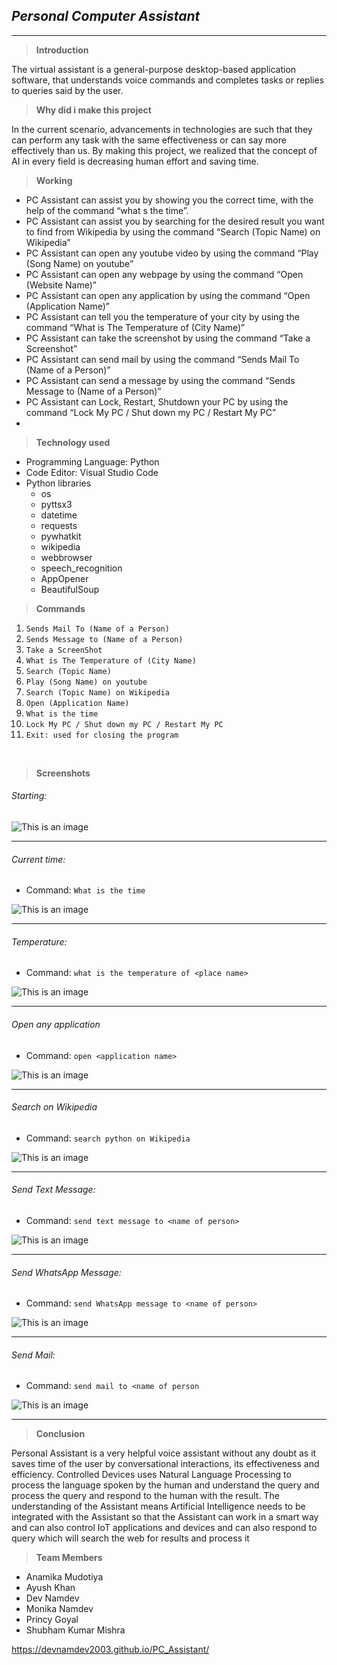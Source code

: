 ## *Personal Computer Assistant*
<hr>

>**Introduction**

The virtual assistant is a general-purpose desktop-based application software, that understands voice commands and completes tasks or replies to queries said by the user. 

>**Why did i make this project**

In the current scenario, advancements in technologies are such that they can perform any task with the same effectiveness or can say more effectively than us. By making this project, we realized that the concept of AI in every field is decreasing human effort and saving time.

>**Working**

- PC Assistant can assist you by showing you the correct time, with the help of the command “what s the time”. 
- PC Assistant can assist you by searching for the desired result you want to find from Wikipedia by using the command “Search (Topic Name) on Wikipedia” 
- PC Assistant can open any youtube video by using the command “Play (Song Name) on youtube” 
- PC Assistant can open any webpage by using the command “Open (Website Name)” 
- PC Assistant can open any application by using the command “Open (Application Name)” 
- PC Assistant can tell you the temperature of your city by using the command “What is The Temperature of (City Name)” 
- PC Assistant can take the screenshot by using the command “Take a Screenshot”
- PC Assistant can send mail by using the command “Sends Mail To (Name of a Person)”
- PC Assistant can send a message by using the command “Sends Message to (Name of a Person)”
- PC Assistant can Lock, Restart, Shutdown your PC by using the command “Lock My PC / Shut down my PC / Restart My PC”
- 
>**Technology used**

- Programming Language: Python
- Code Editor: Visual Studio Code
- Python libraries
  - os       
  - pyttsx3
  - datetime
  - requests
  - pywhatkit
  - wikipedia
  - webbrowser
  - speech_recognition
  - AppOpener
  - BeautifulSoup

>**Commands**

1. `Sends Mail To (Name of a Person) `
2. `Sends Message to (Name of a Person) `
3. `Take a ScreenShot `
4. `What is The Temperature of (City Name) `
5. `Search (Topic Name) `
6. `Play (Song Name) on youtube `
7. `Search (Topic Name) on Wikipedia `
8. `Open (Application Name) `
9. `What is the time `
10. `Lock My PC / Shut down my PC / Restart My PC `
11. `Exit: used for closing the program`

<br>

>**Screenshots**

###### Starting:

![This is an image]('/../img/1.png)

<hr>

###### Current time:

  - Command: `What is the time`

![This is an image]('/../img/5.png)

<hr>

###### Temperature:

  - Command: `what is the temperature of <place name>`

![This is an image]('/../img/2.png)

<hr>

###### Open any application

  - Command: `open <application name>`

![This is an image]('/../img/4.png)

<hr>

###### Search on Wikipedia

  - Command: `search python on Wikipedia`

![This is an image]('/../img/6.png)

<hr>

###### Send Text Message:

  - Command: `send text message to <name of person>`

![This is an image]('/../img/7.png)

<hr>

###### Send WhatsApp Message:

  - Command: `send WhatsApp message to <name of person>`

![This is an image]('/../img/8.png)

<hr>

###### Send Mail:

  - Command: `send mail to <name of person`

![This is an image]('/../img/3.png)

<hr>

>**Conclusion**

Personal Assistant is a very helpful voice assistant without any doubt as it saves time of the user by conversational interactions, its effectiveness and efficiency. Controlled Devices uses Natural Language Processing to process the language spoken by the human and understand the query and process the query and respond to the human with the result. The understanding of the Assistant means Artificial Intelligence needs to be integrated with the Assistant so that the Assistant can work in a smart way and can also control IoT applications and devices and can also respond to query which will search the web for results and process it

>**Team Members**

- Anamika Mudotiya
- Ayush Khan
- Dev Namdev
- Monika Namdev
- Princy Goyal
- Shubham Kumar Mishra

https://devnamdev2003.github.io/PC_Assistant/